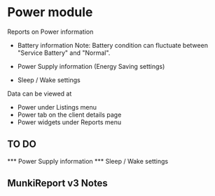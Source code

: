 Power module
==============

Reports on Power information 

- Battery information
Note: Battery condition can fluctuate between "Service Battery" and "Normal".

- Power Supply information (Energy Saving settings)
- Sleep / Wake settings


Data can be viewed at
- Power under Listings menu 
- Power tab on the client details page
- Power widgets under Reports menu



TO DO
---

*** Power Supply information
*** Sleep / Wake settings


MunkiReport v3 Notes
--------------------

